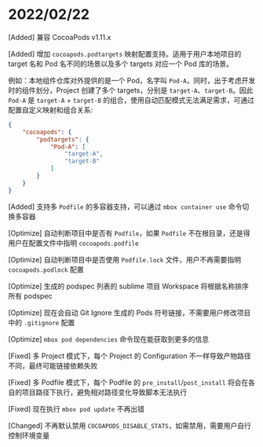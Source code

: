 # 2022/02/22

[Added] 兼容 CocoaPods v1.11.x

[Added] 增加 `cocoapods.podtargets` 映射配置支持。适用于用户本地项目的 target 名和 Pod 名不同的场景以及多个 targets 对应一个 Pod 库的场景。

例如：本地组件仓库对外提供的是一个 Pod，名字叫 `Pod-A`，同时，出于考虑开发时的组件划分，Project 创建了多个 targets，分别是 `target-A`、`target-B`。因此 `Pod-A` 是 `target-A` + `target-B` 的组合，使用自动匹配模式无法满足需求，可通过配置自定义映射和组合关系:

```json
{
    "cocoapods": {
        "podtargets": {
            "Pod-A": [
                "target-A",
                "target-B"
            ]
        }
    }
}
```

[Added] 支持多 `Podfile` 的多容器支持，可以通过 `mbox container use` 命令切换多容器

[Optimize] 自动判断项目中是否有 `Podfile`，如果 `Podfile` 不在根目录，还是得用户在配置文件中指明 `cocoapods.podfile`

[Optimize] 自动判断项目中是否使用 `Podfile.lock` 文件，用户不再需要指明 `cocoapods.podlock` 配置

[Optimize] 生成的 podspec 列表的 sublime 项目 Workspace 将根据名称排序所有 podspec

[Optimize] 现在会自动 Git Ignore 生成的 Pods 符号链接，不需要用户修改项目中的 `.gitignore` 配置

[Optimize] `mbox pod dependencies` 命令现在能获取到更多的信息

[Fixed] 多 Project 模式下，每个 Project 的 Configuration 不一样导致产物路径不同，最终可能链接依赖失败

[Fixed] 多 Podfile 模式下，每个 Podfile 的 `pre_install`/`post_install` 将会在各自的项目路径下执行，避免相对路径变化导致脚本无法执行

[Fixed] 现在执行 `mbox pod update` 不再出错

[Changed] 不再默认禁用 `COCOAPODS_DISABLE_STATS`，如需禁用，需要用户自行控制环境变量
